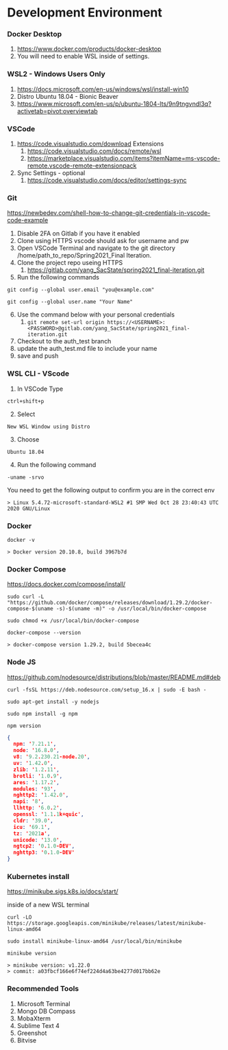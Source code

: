 # Development Environment

### Docker Desktop

1. https://www.docker.com/products/docker-desktop
1. You will need to enable WSL inside of settings.


### WSL2 - Windows Users Only

1. https://docs.microsoft.com/en-us/windows/wsl/install-win10
1. Distro Ubuntu 18.04 - Bionic Beaver
1. https://www.microsoft.com/en-us/p/ubuntu-1804-lts/9n9tngvndl3q?activetab=pivot:overviewtab

### VSCode

1. https://code.visualstudio.com/download
Extensions
    1. https://code.visualstudio.com/docs/remote/wsl
    1. https://marketplace.visualstudio.com/items?itemName=ms-vscode-remote.vscode-remote-extensionpack
2. Sync Settings - optional 
    1. https://code.visualstudio.com/docs/editor/settings-sync


### Git

https://newbedev.com/shell-how-to-change-git-credentials-in-vscode-code-example

1. Disable 2FA on Gitlab if you have it enabled 
2. Clone using HTTPS vscode should ask for username and pw
3. Open VSCode Terminal and navigate to the git directory /home/path_to_repo/Spring2021_Final Iteration.
4. Clone the project repo useing HTTPS 
    1. https://gitlab.com/yang_SacState/spring2021_final-iteration.git
5. Run the following commands

```git config --global user.email "you@example.com"```

```git config --global user.name "Your Name"```

6. Use the command below with your personal credentials
    1. ```git remote set-url origin https://<USERNAME>:<PASSWORD>@gitlab.com/yang_SacState/spring2021_final-iteration.git```
7. Checkout to the auth_test branch
8. update the auth_test.md file to include your name
9. save and push 


### WSL CLI - VScode

1. In VSCode Type

```ctrl+shift+p```

2. Select

```New WSL Window using Distro```

3. Choose 

```Ubuntu 18.04```

4. Run the following command 

```-uname -srvo ```

You need to get the following output to confirm you are in the correct env 

``` 
> Linux 5.4.72-microsoft-standard-WSL2 #1 SMP Wed Oct 28 23:40:43 UTC 2020 GNU/Linux
``` 

### Docker 

```docker -v```

``` 
> Docker version 20.10.8, build 3967b7d
``` 

### Docker Compose

https://docs.docker.com/compose/install/

```sudo curl -L "https://github.com/docker/compose/releases/download/1.29.2/docker-compose-$(uname -s)-$(uname -m)" -o /usr/local/bin/docker-compose```

```sudo chmod +x /usr/local/bin/docker-compose```

```docker-compose --version```

```
> docker-compose version 1.29.2, build 5becea4c 
```  

### Node JS 
https://github.com/nodesource/distributions/blob/master/README.md#deb

```curl -fsSL https://deb.nodesource.com/setup_16.x | sudo -E bash -```

```sudo apt-get install -y nodejs```

```sudo npm install -g npm```

```npm version```

```json
{
  npm: '7.21.1',
  node: '16.8.0',
  v8: '9.2.230.21-node.20',
  uv: '1.42.0',
  zlib: '1.2.11',
  brotli: '1.0.9',
  ares: '1.17.2',
  modules: '93',
  nghttp2: '1.42.0',
  napi: '8',
  llhttp: '6.0.2',
  openssl: '1.1.1k+quic',
  cldr: '39.0',
  icu: '69.1',
  tz: '2021a',
  unicode: '13.0',
  ngtcp2: '0.1.0-DEV',
  nghttp3: '0.1.0-DEV'
}
```

### Kubernetes install 

https://minikube.sigs.k8s.io/docs/start/


inside of a new WSL terminal 

```curl -LO https://storage.googleapis.com/minikube/releases/latest/minikube-linux-amd64```

```sudo install minikube-linux-amd64 /usr/local/bin/minikube```

```minikube version```

```
> minikube version: v1.22.0
> commit: a03fbcf166e6f74ef224d4a63be4277d017bb62e
```


### Recommended Tools

1. Microsoft Terminal 
1. Mongo DB Compass
1. MobaXterm
1. Sublime Text 4
1. Greenshot
1. Bitvise
